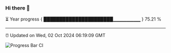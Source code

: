 ### Hi there 👋

⏳ Year progress { ██████████████████████▁▁▁▁▁▁▁▁ } 75.21 %

---

⏰ Updated on Wed, 02 Oct 2024 06:19:09 GMT

![Progress Bar CI](https://github.com/liununu/liununu/workflows/Progress%20Bar%20CI/badge.svg)
